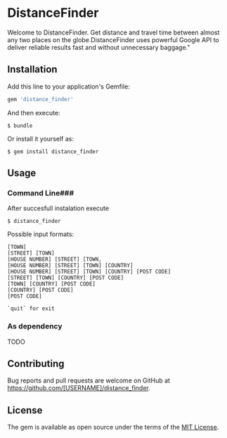 # DistanceFinder

Welcome to DistanceFinder. Get distance and travel time between almost any two places on the globe.DistanceFinder uses powerful Google API to deliver reliable results fast and without unnecessary baggage."

## Installation

Add this line to your application's Gemfile:

```ruby
gem 'distance_finder'
```

And then execute:

    $ bundle

Or install it yourself as:

    $ gem install distance_finder

## Usage

### Command Line###

After succesfull instalation execute

    $ distance_finder

Possible input formats:

    [TOWN]
    [STREET] [TOWN]
    [HOUSE NUMBER] [STREET] [TOWN,
    [HOUSE NUMBER] [STREET] [TOWN] [COUNTRY]
    [HOUSE NUMBER] [STREET] [TOWN] [COUNTRY] [POST CODE]
    [STREET] [TOWN] [COUNTRY] [POST CODE]
    [TOWN] [COUNTRY] [POST CODE]
    [COUNTRY] [POST CODE]
    [POST CODE]

    `quit` for exit
  
  
### As dependency ###

TODO

## Contributing

Bug reports and pull requests are welcome on GitHub at https://github.com/[USERNAME]/distance_finder.


## License

The gem is available as open source under the terms of the [MIT License](http://opensource.org/licenses/MIT).

